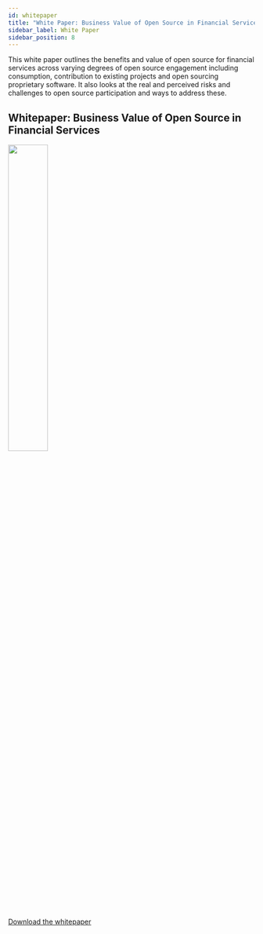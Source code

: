 ```yaml
---
id: whitepaper
title: "White Paper: Business Value of Open Source in Financial Services"
sidebar_label: White Paper
sidebar_position: 8
---
```


This white paper outlines the benefits and value of open source for financial services across varying degrees of open source engagement including consumption, contribution to existing projects and open sourcing proprietary software. It also looks at the real and perceived risks and challenges to open source participation and ways to address these.

## Whitepaper: Business Value of Open Source in Financial Services

<a href="https://github.com/finos/open-source-readiness/tree/master/docs/osr-resources/materials/FINOS-business-value-of-open-source.pdf"><img src="https://github.com/finos/open-source-readiness/blob/master/docs/osr-resources/images/finos-business-value-of-open-source.png?raw=true" width="40%" /></a>

<a href="https://github.com/finos/open-source-readiness/tree/master/docs/osr-resources/materials/FINOS-business-value-of-open-source.pdf">Download the whitepaper</a>
